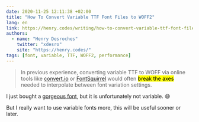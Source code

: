 ```yaml
---
date: 2020-11-25 12:11:38 +02:00
title: "How To Convert Variable TTF Font Files to WOFF2"
lang: en
link: https://henry.codes/writing/how-to-convert-variable-ttf-font-files-to-woff2/
authors:
  - name: "Henry Desroches"
    twitter: "xdesro"
    site: "https://henry.codes/"
tags: [font, variable, TTF, WOFF2, performance]
---
```


> In previous experience, converting variable TTF to WOFF via online tools like [convert.io](http://convert.io/) or [FontSquirrel](https://www.fontsquirrel.com/tools/webfont-generator) would often <mark>break the axes</mark> needed to interpolate between font variation settings.

I just bought a [gorgeous font](https://ohnotype.co/fonts/coniferous), but it is unfortunately not variable. 😅

But I really want to use variable fonts more, this will be useful sooner or later.
